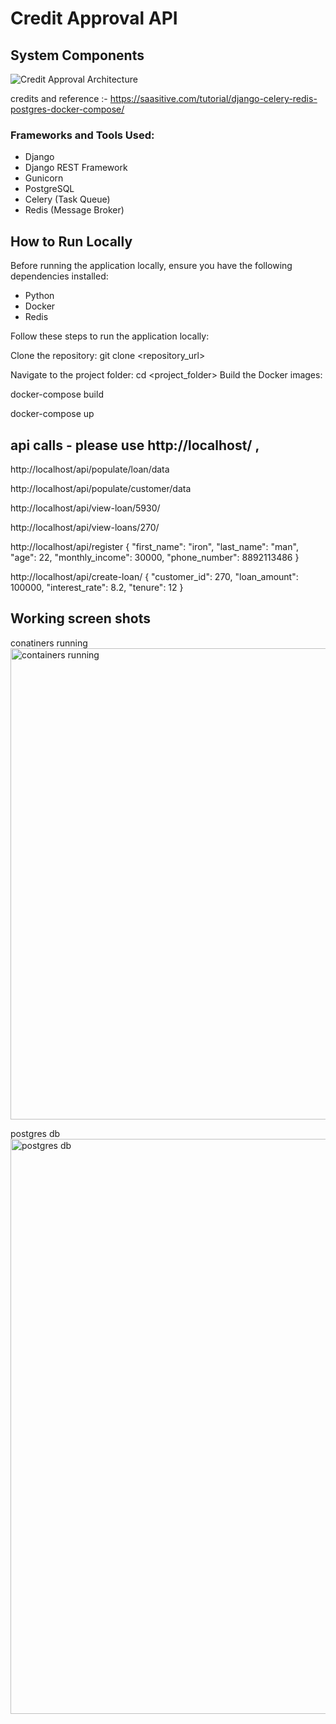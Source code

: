 # Credit Approval API

## System Components

![Credit Approval Architecture](https://github.com/yashasbharadwaj1/Credit-approval-system/assets/71028991/011cee36-e514-4107-93e9-34048bfba8f1)

credits and reference :- https://saasitive.com/tutorial/django-celery-redis-postgres-docker-compose/

### Frameworks and Tools Used:
- Django
- Django REST Framework
- Gunicorn
- PostgreSQL
- Celery (Task Queue)
- Redis (Message Broker)

## How to Run Locally
Before running the application locally, ensure you have the following dependencies installed:
- Python
- Docker
- Redis

Follow these steps to run the application locally:

Clone the repository:
   git clone <repository_url>

Navigate to the project folder:
cd <project_folder>
Build the Docker images:

docker-compose build

docker-compose up

## api calls - please use http://localhost/ , 

http://localhost/api/populate/loan/data

http://localhost/api/populate/customer/data

http://localhost/api/view-loan/5930/

http://localhost/api/view-loans/270/

http://localhost/api/register 
{
    "first_name": "iron",
    "last_name": "man",
    "age": 22,
    "monthly_income": 30000,
    "phone_number": 8892113486
}


http://localhost/api/create-loan/
{
    "customer_id": 270,
    "loan_amount": 100000,
    "interest_rate": 8.2,
    "tenure": 12
}


## Working screen shots 

conatiners running
<img width="754" alt="containers running" src="https://github.com/yashasbharadwaj1/Credit-approval-system/assets/71028991/c36a7f17-035d-48c6-8fd4-bf5a92503b30">

postgres db 
<img width="920" alt="postgres db" src="https://github.com/yashasbharadwaj1/Credit-approval-system/assets/71028991/75558cc8-e217-4c83-9fae-11e63604cdbd">


